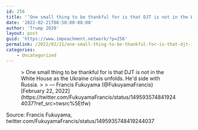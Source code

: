 ```yaml
---
id: 256
title: '‘One small thing to be thankful for is that DJT is not in the White House as the Ukraine crisis unfolds. He’d side with Russia.’'
date: '2022-02-21T08:50:00-08:00'
author: 'Trump 2020'
layout: post
guid: 'https://www.impeachment.network/?p=256'
permalink: /2022/02/21/one-small-thing-to-be-thankful-for-is-that-djt-is-not-in-the-white-house-as-the-ukraine-crisis-unfolds-hed-side-with-russia/
categories:
    - Uncategorized
---
```


<figure class="wp-block-embed is-type-rich is-provider-twitter wp-block-embed-twitter"><div class="wp-block-embed__wrapper">> One small thing to be thankful for is that DJT is not in the White House as the Ukraine crisis unfolds. He'd side with Russia.
> 
> — Francis Fukuyama (@FukuyamaFrancis) [February 22, 2022](https://twitter.com/FukuyamaFrancis/status/1495935748419244037?ref_src=twsrc%5Etfw)

<script async="" charset="utf-8" src="https://platform.twitter.com/widgets.js"></script></div></figure>Source: Francis Fukuyama, twitter.com/FukuyamaFrancis/status/1495935748419244037